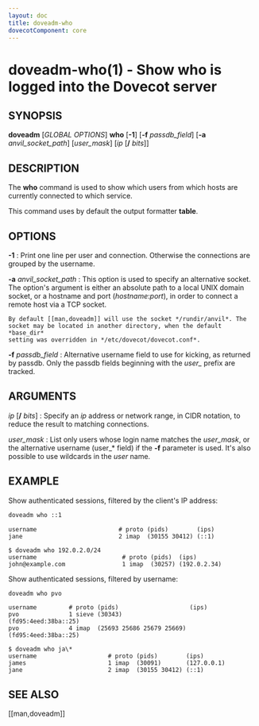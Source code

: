 ```yaml
---
layout: doc
title: doveadm-who
dovecotComponent: core
---
```


# doveadm-who(1) - Show who is logged into the Dovecot server

## SYNOPSIS

**doveadm** [*GLOBAL OPTIONS*] **who** [**-1**] [**-f** *passdb_field*] [**-a** *anvil_socket_path*] [*user_mask*] [*ip* [**/** *bits*]]

## DESCRIPTION

The **who** command is used to show which users from which hosts are
currently connected to which service.

<!-- @include: global-options-formatter.inc -->

This command uses by default the output formatter **table**.

## OPTIONS

**-1**
:   Print one line per user and connection. Otherwise the connections are
    grouped by the username.

**-a** *anvil_socket_path*
:   This option is used to specify an alternative socket. The option's
    argument is either an absolute path to a local UNIX domain socket, or
    a hostname and port (*hostname*:*port*), in order to connect a remote
    host via a TCP socket.

    By default [[man,doveadm]] will use the socket */rundir/anvil*. The
    socket may be located in another directory, when the default *base_dir*
    setting was overridden in */etc/dovecot/dovecot.conf*.

**-f** *passdb_field*
:   Alternative username field to use for kicking, as returned by passdb.
    Only the passdb fields beginning with the *user_* prefix are
    tracked.

## ARGUMENTS

*ip* [**/** *bits*]
:   Specify an *ip* address or network range, in CIDR notation, to reduce
    the result to matching connections.

*user_mask*
:   List only users whose login name matches the *user_mask*, or the
    alternative username (user_* field) if the **-f** parameter is used.
    It's also possible to use wildcards in the *user* name.

## EXAMPLE

Show authenticated sessions, filtered by the client's IP address:

```sh
doveadm who ::1
```
```
username                       # proto (pids)        (ips)
jane                           2 imap  (30155 30412) (::1)

$ doveadm who 192.0.2.0/24
username                        # proto (pids)  (ips)
john@example.com                1 imap  (30257) (192.0.2.34)
```

Show authenticated sessions, filtered by username:

```sh
doveadm who pvo
```
```
username         # proto (pids)                    (ips)
pvo              1 sieve (30343)                   (fd95:4eed:38ba::25)
pvo              4 imap  (25693 25686 25679 25669) (fd95:4eed:38ba::25)

$ doveadm who ja\*
username                    # proto (pids)        (ips)
james                       1 imap  (30091)       (127.0.0.1)
jane                        2 imap  (30155 30412) (::1)
```

<!-- @include: reporting-bugs.inc -->

## SEE ALSO

[[man,doveadm]]
